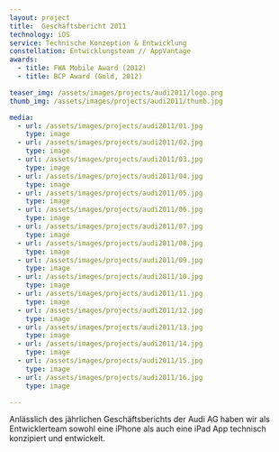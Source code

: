 ```yaml
---
layout: project
title:  Geschäftsbericht 2011
technology: iOS
service: Technische Konzeption & Entwicklung
constellation: Entwicklungsteam // AppVantage
awards:
  - title: FWA Mobile Award (2012)
  - title: BCP Award (Gold, 2012)

teaser_img: /assets/images/projects/audi2011/logo.png
thumb_img: /assets/images/projects/audi2011/thumb.jpg

media:
  - url: /assets/images/projects/audi2011/01.jpg
    type: image
  - url: /assets/images/projects/audi2011/02.jpg
    type: image
  - url: /assets/images/projects/audi2011/03.jpg
    type: image
  - url: /assets/images/projects/audi2011/04.jpg
    type: image
  - url: /assets/images/projects/audi2011/05.jpg
    type: image           
  - url: /assets/images/projects/audi2011/06.jpg
    type: image
  - url: /assets/images/projects/audi2011/07.jpg
    type: image
  - url: /assets/images/projects/audi2011/08.jpg
    type: image
  - url: /assets/images/projects/audi2011/09.jpg
    type: image
  - url: /assets/images/projects/audi2011/10.jpg
    type: image
  - url: /assets/images/projects/audi2011/11.jpg
    type: image
  - url: /assets/images/projects/audi2011/12.jpg
    type: image
  - url: /assets/images/projects/audi2011/13.jpg
    type: image
  - url: /assets/images/projects/audi2011/14.jpg
    type: image
  - url: /assets/images/projects/audi2011/15.jpg
    type: image
  - url: /assets/images/projects/audi2011/16.jpg
    type: image

---
```


Anlässlich des jährlichen Geschäftsberichts der Audi AG haben wir als Entwicklerteam sowohl eine iPhone als auch eine iPad App technisch konzipiert und entwickelt.